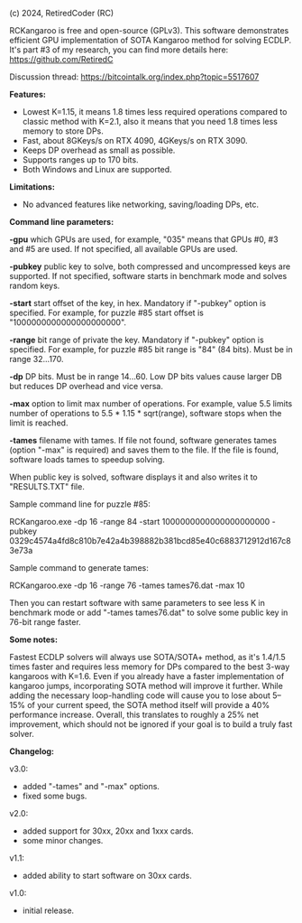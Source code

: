 (c) 2024, RetiredCoder (RC)

RCKangaroo is free and open-source (GPLv3).
This software demonstrates efficient GPU implementation of SOTA Kangaroo method for solving ECDLP. 
It's part #3 of my research, you can find more details here: https://github.com/RetiredC

Discussion thread: https://bitcointalk.org/index.php?topic=5517607

<b>Features:</b>

- Lowest K=1.15, it means 1.8 times less required operations compared to classic method with K=2.1, also it means that you need 1.8 times less memory to store DPs.
- Fast, about 8GKeys/s on RTX 4090, 4GKeys/s on RTX 3090.
- Keeps DP overhead as small as possible.
- Supports ranges up to 170 bits.
- Both Windows and Linux are supported.

<b>Limitations:</b>

- No advanced features like networking, saving/loading DPs, etc.

<b>Command line parameters:</b>

<b>-gpu</b>		which GPUs are used, for example, "035" means that GPUs #0, #3 and #5 are used. If not specified, all available GPUs are used. 

<b>-pubkey</b>		public key to solve, both compressed and uncompressed keys are supported. If not specified, software starts in benchmark mode and solves random keys. 

<b>-start</b>		start offset of the key, in hex. Mandatory if "-pubkey" option is specified. For example, for puzzle #85 start offset is "1000000000000000000000". 

<b>-range</b>		bit range of private the key. Mandatory if "-pubkey" option is specified. For example, for puzzle #85 bit range is "84" (84 bits). Must be in range 32...170. 

<b>-dp</b>		DP bits. Must be in range 14...60. Low DP bits values cause larger DB but reduces DP overhead and vice versa. 

<b>-max</b>		option to limit max number of operations. For example, value 5.5 limits number of operations to 5.5 * 1.15 * sqrt(range), software stops when the limit is reached. 

<b>-tames</b>		filename with tames. If file not found, software generates tames (option "-max" is required) and saves them to the file. If the file is found, software loads tames to speedup solving. 

When public key is solved, software displays it and also writes it to "RESULTS.TXT" file. 

Sample command line for puzzle #85:

RCKangaroo.exe -dp 16 -range 84 -start 1000000000000000000000 -pubkey 0329c4574a4fd8c810b7e42a4b398882b381bcd85e40c6883712912d167c83e73a

Sample command to generate tames:

RCKangaroo.exe -dp 16 -range 76 -tames tames76.dat -max 10

Then you can restart software with same parameters to see less K in benchmark mode or add "-tames tames76.dat" to solve some public key in 76-bit range faster.

<b>Some notes:</b>

Fastest ECDLP solvers will always use SOTA/SOTA+ method, as it's 1.4/1.5 times faster and requires less memory for DPs compared to the best 3-way kangaroos with K=1.6. 
Even if you already have a faster implementation of kangaroo jumps, incorporating SOTA method will improve it further. 
While adding the necessary loop-handling code will cause you to lose about 5–15% of your current speed, the SOTA method itself will provide a 40% performance increase. 
Overall, this translates to roughly a 25% net improvement, which should not be ignored if your goal is to build a truly fast solver. 


<b>Changelog:</b>

v3.0:

- added "-tames" and "-max" options.
- fixed some bugs.

v2.0:

- added support for 30xx, 20xx and 1xxx cards.
- some minor changes.

v1.1:

- added ability to start software on 30xx cards.

v1.0:

- initial release.